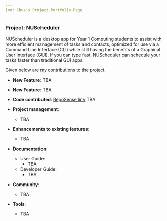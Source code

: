 ```yaml
---
Ivor Chua's Project Portfolio Page
---
```


### Project: NUScheduler

NUScheduler is a desktop app for Year 1 Computing students to assist with more efficient management of tasks and contacts, optimized for use via a Command Line Interface (CLI) while still having the benefits of a Graphical User Interface (GUI). If you can type fast, NUScheduler can schedule your tasks faster than traditional GUI apps.

Given below are my contributions to the project.

* **New Feature**: TBA
* **New Feature**: TBA

* **Code contributed**: [RepoSense link]() TBA

* **Project management**:
    * TBA

* **Enhancements to existing features**:
    * TBA

* **Documentation**:
    * User Guide:
        * TBA
    * Developer Guide:
        * TBA

* **Community**:
    * TBA

* **Tools**:
    * TBA
    
